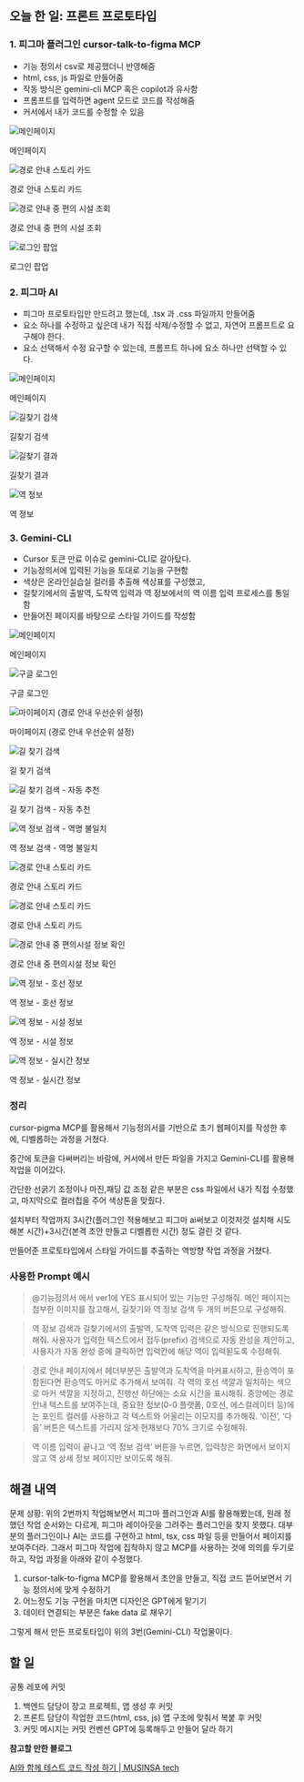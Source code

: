 ## 오늘 한 일: 프론트 프로토타입

### 1. 피그마 플러그인 **cursor-talk-to-figma MCP**

- 기능 정의서 csv로 제공했더니 반영해줌
- html, css, js 파일로 만들어줌
- 작동 방식은 gemini-cli MCP 혹은 copilot과 유사함
- 프롬프트를 입력하면 agent 모드로 코드를 작성해줌
- 커서에서 내가 코드를 수정할 수 있음

![메인페이지](./images/250921_17.png)

메인페이지

![경로 안내 스토리 카드](./images/250921_18.png)

경로 안내 스토리 카드

![경로 안내 중 편의 시설 조회](./images/250921_19.png)

경로 안내 중 편의 시설 조회

![로그인 팝업](./images/250921_20.png)

로그인 팝업

### **2. 피그마 AI**

- 피그마 프로토타입만 만드려고 했는데, .tsx 과 .css 파일까지 만들어줌
- 요소 하나를 수정하고 싶은데 내가 직접 삭제/수정할 수 없고,
자연어 프롬프트로 요구해야 한다.
- 요소 선택해서 수정 요구할 수 있는데, 프롬프트 하나에 요소 하나만 선택할 수 있다.

![메인페이지](./images/250921_13.png)

메인페이지

![길찾기 검색](./images/250921_14.png)

길찾기 검색

![길찾기 결과](./images/250921_15.png)

길찾기 결과

![역 정보](./images/250921_16.png)

역 정보

### **3. Gemini-CLI**

- Cursor 토큰 만료 이슈로 gemini-CLI로 갈아탔다.
- 기능정의서에 입력된 기능을 토대로 기능을 구현함
- 색상은 온라인실습실 컬러를 추출해 색상표를 구성했고,
- 길찾기에서의 출발역, 도착역 입력과 역 정보에서의 역 이름 입력 프로세스를 통일함
- 만들어진 페이지를 바탕으로 스타일 가이드를 작성함

![메인페이지](./images/250921_1.png)

메인페이지

![구글 로그인](./images/250921_2.png)

구글 로그인

![마이페이지 (경로 안내 우선순위 설정)](./images/250921_3.png)

마이페이지 (경로 안내 우선순위 설정)

![길 찾기 검색](./images/250921_4.png)

길 찾기 검색

![길 찾기 검색 - 자동 추천](./images/250921_5.png)

길 찾기 검색 - 자동 추천

![역 정보 검색 - 역명 불일치](./images/250921_6.png)

역 정보 검색 - 역명 불일치

![경로 안내 스토리 카드](./images/250921_7.png)

경로 안내 스토리 카드

![경로 안내 스토리 카드](./images/250921_8.png)

경로 안내 스토리 카드

![경로 안내 중 편의시설 정보 확인](./images/250921_9.png)

경로 안내 중 편의시설 정보 확인

![역 정보 - 호선 정보](./images/250921_10.png)

역 정보 - 호선 정보

![역 정보 - 시설 정보](./images/250921_11.png)

역 정보 - 시설 정보

![역 정보 - 실시간 정보](./images/250921_12.png)

역 정보 - 실시간 정보


### 정리

cursor-pigma MCP를 활용해서 기능정의서를 기반으로 초기 웹페이지를 작성한 후에, 디벨롭하는 과정을 거쳤다.

중간에 토큰을 다써버리는 바람에, 커서에서 만든 파일을 가지고 Gemini-CLI를 활용해 작업을 이어갔다.

간단한 선굵기 조정이나 마진,패딩 값 조정 같은 부분은 css 파일에서 내가 직접 수정했고, 마지막으로 컬러칩을 주어 색상톤을 맞췄다.

설치부터 작업까지 3시간(플러그인 적용해보고 피그마 ai써보고 이것저것 설치해 시도해본 시간)+3시간(본격 초안 만들고 디벨롭한 시간) 정도 걸린 것 같다.

만들어준 프로토타입에서 스타일 가이드를 추출하는 역방향 작업 과정을 거쳤다.

### 사용한 Prompt 예시

> @기능정의서 에서 ver1에 YES 표시되어 있는 기능만 구성해줘. 메인 페이지는 첨부한 이미지를 참고해서, 길찾기와 역 정보 검색 두 개의 버튼으로 구성해줘.
>

> 역 정보 검색과 길찾기에서의 출발역, 도착역 입력은 같은 방식으로 진행되도록 해줘. 사용자가 입력한 텍스트에서 접두(prefix) 검색으로 자동 완성을 제안하고, 사용자가 자동 완성 중에 클릭하면 입력칸에 해당 역이 입력됟도록 수정해줘.
>

> 경로 안내 페이지에서 헤더부분은 출발역과 도착역을 마커표시하고, 환승역이 포함된다면 환승역도 마커로 추가해서 보여줘. 각 역의 호선 색깔과 일치하는 색으로 마커 색깔을 지정하고, 진행선 하단에는 소요 시간을 표시해줘. 중앙에는 경로 안내 텍스트를 보여주는데, 중요한 정보(0-0 플랫폼, 0호선, 에스컬레이터 등)에는 포인트 컬러를 사용하고 각 텍스트와 어울리는 이모지를 추가해줘. ‘이전’, ‘다음’ 버튼은 텍스트를 가리지 않게 현재보다 70% 크기로 수정해줘.
>

> 역 이름 입력이 끝나고 ‘역 정보 검색’ 버튼을 누르면, 입력창은 화면에서 보이지 않고 역 상세 정보 페이지만 보이도록 해줘.
>


## 해결 내역

문제 상황: 위의 2번까지 작업해보면서 피그마 플러그인과 AI를 활용해봤는데, 원래 정했던 작업 순서와는 다르게, 피그마 레이아웃을 그려주는 플러그인을 찾지 못했다. 대부분의 플러그인이나 AI는 코드를 구현하고 html, tsx, css 파일 등을 만들어서 페이지를 보여주더라. 그래서 피그마 작업에 집착하지 않고 MCP를 사용하는 것에 의의를 두기로 하고, 작업 과정을 아래와 같이 수정했다.

1. cursor-talk-to-figma MCP를 활용해서 초안을 만들고, 직접 코드 뜯어보면서 기능 정의서에 맞게 수정하기
2. 어느정도 기능 구현을 마치면 디자인은 GPT에게 맡기기
3. 데이터 연결되는 부분은 fake data 로 채우기

그렇게 해서 만든 프로토타입이 위의 3번(Gemini-CLI) 작업물이다.

## 할 일

공통 레포에 커밋

1. 백엔드 담당이 장고 프로젝트, 앱 생성 후 커밋
2. 프론트 담당이 작업한 코드(html, css, js) 앱 구조에 맞춰서 복붙 후 커밋
3. 커밋 메시지는 커밋 컨벤션 GPT에 등록해두고 만들어 달라 하기


**참고할 만한 블로그**

[AI와 함께 테스트 코드 작성 하기 | MUSINSA tech](https://medium.com/musinsa-tech/ai%EC%99%80-%ED%95%A8%EA%BB%98-%ED%85%8C%EC%8A%A4%ED%8A%B8-%EC%BD%94%EB%93%9C-%EC%9E%91%EC%84%B1-%ED%95%98%EA%B8%B0-8a04225ed51a)